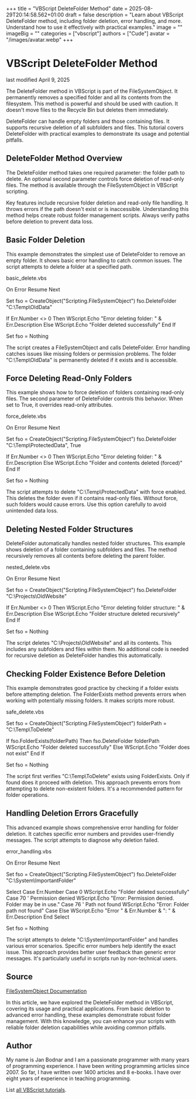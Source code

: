 +++
title = "VBScript DeleteFolder Method"
date = 2025-08-29T20:14:58.562+01:00
draft = false
description = "Learn about VBScript DeleteFolder method, including folder deletion, error handling, and more. Understand how to use it effectively with practical examples."
image = ""
imageBig = ""
categories = ["vbscript"]
authors = ["Cude"]
avatar = "/images/avatar.webp"
+++

# VBScript DeleteFolder Method

last modified April 9, 2025

The DeleteFolder method in VBScript is part of the
FileSystemObject. It permanently removes a specified folder and all
its contents from the filesystem. This method is powerful and should be used with
caution. It doesn't move files to the Recycle Bin but deletes them immediately.

DeleteFolder can handle empty folders and those containing files.
It supports recursive deletion of all subfolders and files. This tutorial covers
DeleteFolder with practical examples to demonstrate its usage and
potential pitfalls.

## DeleteFolder Method Overview

The DeleteFolder method takes one required parameter: the folder
path to delete. An optional second parameter controls force deletion of read-only
files. The method is available through the FileSystemObject in
VBScript scripting.

Key features include recursive folder deletion and read-only file handling. It
throws errors if the path doesn't exist or is inaccessible. Understanding this
method helps create robust folder management scripts. Always verify paths before
deletion to prevent data loss.

## Basic Folder Deletion

This example demonstrates the simplest use of DeleteFolder to remove
an empty folder. It shows basic error handling to catch common issues. The script
attempts to delete a folder at a specified path.

basic_delete.vbs
  

On Error Resume Next

Set fso = CreateObject("Scripting.FileSystemObject")
fso.DeleteFolder "C:\Temp\OldData"

If Err.Number &lt;&gt; 0 Then
    WScript.Echo "Error deleting folder: " &amp; Err.Description
Else
    WScript.Echo "Folder deleted successfully"
End If

Set fso = Nothing

The script creates a FileSystemObject and calls
DeleteFolder. Error handling catches issues like missing folders or
permission problems. The folder "C:\Temp\OldData" is permanently deleted if it
exists and is accessible.

## Force Deleting Read-Only Folders

This example shows how to force deletion of folders containing read-only files.
The second parameter of DeleteFolder controls this behavior. When
set to True, it overrides read-only attributes.

force_delete.vbs
  

On Error Resume Next

Set fso = CreateObject("Scripting.FileSystemObject")
fso.DeleteFolder "C:\Temp\ProtectedData", True

If Err.Number &lt;&gt; 0 Then
    WScript.Echo "Error deleting folder: " &amp; Err.Description
Else
    WScript.Echo "Folder and contents deleted (forced)"
End If

Set fso = Nothing

The script attempts to delete "C:\Temp\ProtectedData" with force enabled. This
deletes the folder even if it contains read-only files. Without force, such
folders would cause errors. Use this option carefully to avoid unintended data
loss.

## Deleting Nested Folder Structures

DeleteFolder automatically handles nested folder structures. This
example shows deletion of a folder containing subfolders and files. The method
recursively removes all contents before deleting the parent folder.

nested_delete.vbs
  

On Error Resume Next

Set fso = CreateObject("Scripting.FileSystemObject")
fso.DeleteFolder "C:\Projects\OldWebsite"

If Err.Number &lt;&gt; 0 Then
    WScript.Echo "Error deleting folder structure: " &amp; Err.Description
Else
    WScript.Echo "Folder structure deleted recursively"
End If

Set fso = Nothing

The script deletes "C:\Projects\OldWebsite" and all its contents. This includes
any subfolders and files within them. No additional code is needed for recursive
deletion as DeleteFolder handles this automatically.

## Checking Folder Existence Before Deletion

This example demonstrates good practice by checking if a folder exists before
attempting deletion. The FolderExists method prevents errors when
working with potentially missing folders. It makes scripts more robust.

safe_delete.vbs
  

Set fso = CreateObject("Scripting.FileSystemObject")
folderPath = "C:\Temp\ToDelete"

If fso.FolderExists(folderPath) Then
    fso.DeleteFolder folderPath
    WScript.Echo "Folder deleted successfully"
Else
    WScript.Echo "Folder does not exist"
End If

Set fso = Nothing

The script first verifies "C:\Temp\ToDelete" exists using
FolderExists. Only if found does it proceed with deletion. This
approach prevents errors from attempting to delete non-existent folders. It's a
recommended pattern for folder operations.

## Handling Deletion Errors Gracefully

This advanced example shows comprehensive error handling for folder deletion. It
catches specific error numbers and provides user-friendly messages. The script
attempts to diagnose why deletion failed.

error_handling.vbs
  

On Error Resume Next

Set fso = CreateObject("Scripting.FileSystemObject")
fso.DeleteFolder "C:\System\ImportantFolder"

Select Case Err.Number
    Case 0
        WScript.Echo "Folder deleted successfully"
    Case 70  ' Permission denied
        WScript.Echo "Error: Permission denied. Folder may be in use."
    Case 76  ' Path not found
        WScript.Echo "Error: Folder path not found"
    Case Else
        WScript.Echo "Error " &amp; Err.Number &amp; ": " &amp; Err.Description
End Select

Set fso = Nothing

The script attempts to delete "C:\System\ImportantFolder" and handles various
error scenarios. Specific error numbers help identify the exact issue. This
approach provides better user feedback than generic error messages. It's
particularly useful in scripts run by non-technical users.

## Source

[FileSystemObject Documentation](https://learn.microsoft.com/en-us/previous-versions/windows/internet-explorer/ie-developer/scripting-articles/6kxy1a51(v=vs.84))

In this article, we have explored the DeleteFolder method in VBScript,
covering its usage and practical applications. From basic deletion to advanced
error handling, these examples demonstrate robust folder management. With this
knowledge, you can enhance your scripts with reliable folder deletion
capabilities while avoiding common pitfalls.

## Author

My name is Jan Bodnar and I am a passionate programmer with many years of
programming experience. I have been writing programming articles since 2007. So
far, I have written over 1400 articles and 8 e-books. I have over eight years of
experience in teaching programming.

List [all VBScript tutorials](/vbscript/).